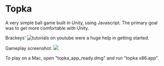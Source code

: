 # Topka
A very simple ball game built in Unity, using Javascript. The primary goal was to get more comfortable with Unity.

Brackeys' ![tutorials](https://www.youtube.com/watch?v=N49cfP-MWJA) on youtube were a huge help in getting started.

Gameplay screenshot:
![](https://user-images.githubusercontent.com/18381631/32150707-ad85191a-bd16-11e7-804d-1b85987ed9e5.png)

To play on a Mac, open "topka_app_ready.dmg" and run "topka x86.app".
